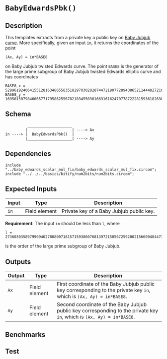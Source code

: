 # `BabyEdwardsPbk()`

## Description

This templates extracts from a private key a public key on [Baby Jubjub curve](https://github.com/ethereum/EIPs/pull/2494). More specifically, given an input `in`, it returns the coordinates of the point 

```
(Ax, Ay) = in*BASE8
``` 
on Baby Jubjub twisted Edwards curve. The point `BASE8` is the generator of the large prime subgroup of Baby Jubjub twisted Edwards elliptic curve and has coordinates
```
BASE8_x = 5299619240641551281634865583518297030282874472190772894086521144482721001553
BASE8_y = 16950150798460657717958625567821834550301663161624707787222815936182638968203
``` 

## Schema

```
          ____________________     
         |                    | ----> Ax
in ----> |  BabyEdwardsPbk()  | 
         |____________________| ----> Ay
```

## Dependencies

```
include "../baby_edwards_scalar_mul_fix/baby_edwards_scalar_mul_fix.circom"; 
include "../../../basics/bitify/num2bits/num2bits.circom";
```

## Expected Inputs

| Input         | Type           | Description         |           
| ------------- | -------------  | -------------       | 
| `in`          | Field element  | Private key of a Baby Jubjub public key. |

**Requirement**: The input `in` should be less than `l`, where
```
l = 2736030358979909402780800718157159386076813972158567259200215660948447373041
```
is the order of the large prime subgroup of Baby Jubjub.

## Outputs

| Output        | Type          | Description         |
| ------------- | ------------- | -------------       |
| `Ax`          | Field element | First coordinate of the Baby Jubjub public key corresponding to the private key `in`, which is  `(Ax, Ay) = in*BASE8`. |
| `Ay`          | Field element | Second coordinate of the Baby Jubjub public key corresponding to the private key `in`, which is  `(Ax, Ay) = in*BASE8`. |


## Benchmarks 

## Test